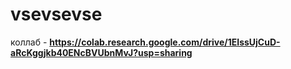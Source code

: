 # vsevsevse

коллаб - **https://colab.research.google.com/drive/1EIssUjCuD-aRcKggjkb40ENcBVUbnMvJ?usp=sharing**

